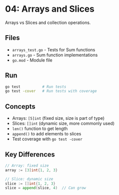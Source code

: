 # 04: Arrays and Slices

Arrays vs Slices and collection operations.

## Files
- `arrays_test.go` - Tests for Sum functions
- `arrays.go` - Sum function implementations
- `go.mod` - Module file

## Run
```bash
go test          # Run tests
go test -cover   # Run tests with coverage
```

## Concepts
- Arrays: `[5]int` (fixed size, size is part of type)
- Slices: `[]int` (dynamic size, more commonly used)
- `len()` function to get length
- `append()` to add elements to slices
- Test coverage with `go test -cover`

## Key Differences
```go
// Array: fixed size
array := [3]int{1, 2, 3}

// Slice: dynamic size
slice := []int{1, 2, 3}
slice = append(slice, 4)  // Can grow
``` 
